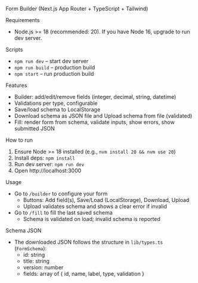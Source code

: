 Form Builder (Next.js App Router + TypeScript + Tailwind)

Requirements
- Node.js >= 18 (recommended: 20). If you have Node 16, upgrade to run dev server.

Scripts
- `npm run dev` – start dev server
- `npm run build` – production build
- `npm start` – run production build

Features
- Builder: add/edit/remove fields (integer, decimal, string, datetime)
- Validations per type, configurable
- Save/load schema to LocalStorage
- Download schema as JSON file and Upload schema from file (validated)
- Fill: render form from schema, validate inputs, show errors, show submitted JSON

How to run
1) Ensure Node >= 18 installed (e.g., `nvm install 20 && nvm use 20`)
2) Install deps: `npm install`
3) Run dev server: `npm run dev`
4) Open http://localhost:3000

Usage
- Go to `/builder` to configure your form
  - Buttons: Add field(s), Save/Load (LocalStorage), Download, Upload
  - Upload validates schema and shows a clear error if invalid
- Go to `/fill` to fill the last saved schema
  - Schema is validated on load; invalid schema is reported

Schema JSON
- The downloaded JSON follows the structure in `lib/types.ts` (`FormSchema`):
  - id: string
  - title: string
  - version: number
  - fields: array of { id, name, label, type, validation }
